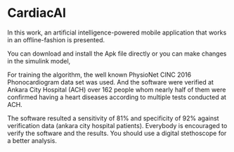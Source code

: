 # CardiacAI

In this work, an artificial intelligence-powered mobile application that works in an offline-fashion is presented. 

You can download and install the Apk file directly or you can make changes in the simulink model, 

For training the algorithm, the well known PhysioNet CINC 2016 Phonocardiogram data set was used. And the software were verified at Ankara City Hospital (ACH) over 162 people whom nearly half of them were confirmed having a heart diseases according to multiple tests conducted at ACH. 

The software resulted a sensitivity of 81% and specificity of 92% against verification data (ankara city hospital patients).
Everybody is encouraged to verify the software and the results. You should use a digital stethoscope for a better analysis.
